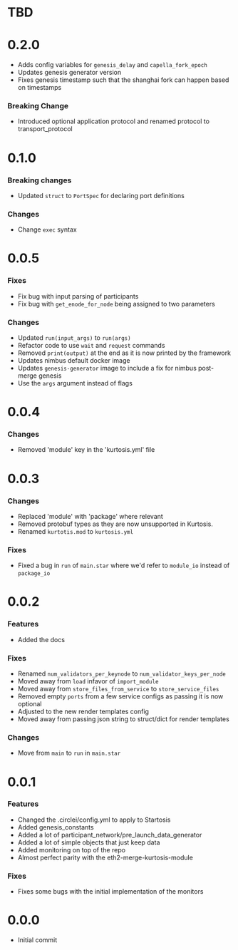 # TBD

# 0.2.0

- Adds config variables for `genesis_delay` and `capella_fork_epoch`
- Updates genesis generator version
- Fixes genesis timestamp such that the shanghai fork can happen based on timestamps

### Breaking Change
- Introduced optional application protocol and renamed protocol to transport_protocol

# 0.1.0

### Breaking changes
- Updated `struct` to `PortSpec` for declaring port definitions

### Changes
- Change `exec` syntax

# 0.0.5

### Fixes
- Fix bug with input parsing of participants
- Fix bug with `get_enode_for_node` being assigned to two parameters

### Changes
- Updated `run(input_args)` to `run(args)`
- Refactor code to use `wait` and `request` commands
- Removed `print(output)` at the end as it is now printed by the framework
- Updates nimbus default docker image
- Updates `genesis-generator` image to include a fix for nimbus post-merge genesis
- Use the `args` argument instead of flags

# 0.0.4
### Changes
- Removed 'module' key in the 'kurtosis.yml' file

# 0.0.3
### Changes
- Replaced 'module' with 'package' where relevant
- Removed protobuf types as they are now unsupported in Kurtosis.
- Renamed `kurtotis.mod` to `kurtosis.yml`

### Fixes
- Fixed a bug in `run` of `main.star` where we'd refer to `module_io` instead of `package_io`

# 0.0.2

### Features
- Added the docs

### Fixes
- Renamed `num_validators_per_keynode` to `num_validator_keys_per_node`
- Moved away from `load` infavor of `import_module`
- Moved away from `store_files_from_service` to `store_service_files`
- Removed empty `ports` from a few service configs as passing it is now optional
- Adjusted to the new render templates config
- Moved away from passing json string to struct/dict for render templates

### Changes
- Move from `main` to `run` in `main.star`

# 0.0.1

### Features
- Changed the .circlei/config.yml to apply to Startosis
- Added genesis_constants
- Added a lot of participant_network/pre_launch_data_generator
- Added a lot of simple objects that just keep data
- Added monitoring on top of the repo
- Almost perfect parity with the eth2-merge-kurtosis-module

### Fixes
- Fixes some bugs with the initial implementation of the monitors

# 0.0.0
* Initial commit
